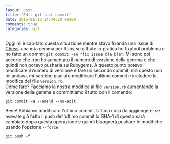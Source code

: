 ```yaml
---
layout: post
title: "Edit git last commit"
date: 2015-01-13 14:44:28 +0100
comments: true
categories: git
---
```


Oggi mi è capitato questa situazione mentre stavo fixando una issue di
[Chess](https://github.com/pioz/chess), una mia gemma per Ruby su github: in
pratica ho fixato il problema e ho fatto un commit `git commit -am "fix issue
bla bla"`. Mi sono poi accorto che non ho aumentato il numero di versione della
gemma e che quindi non potevo pusharla su Rubygems. A questo punto potevo
modificare il numero di versione e fare un secondo commit, ma questo non mi
andava, mi sarebbe piaciuto modificare l'ultimo commit e includere la modifica
del file `version.rb`.  
Come fare? Facciamo la nostra modifica al file `version.rb` aumentando la
versione della gemma e committiamo il tutto con il comando:

    git commit -a --amend --no-edit

Bene! Abbiamo modificato l'ultimo commit. Ultima cosa da aggiungere: se avevate
già fatto il push dell'ultimo commit lo SHA-1 di questo sarà cambiato dopo
questa operazione e quindi bisognerà pushare le modifiche usando l'opzione
`--force`

    git push -f  
